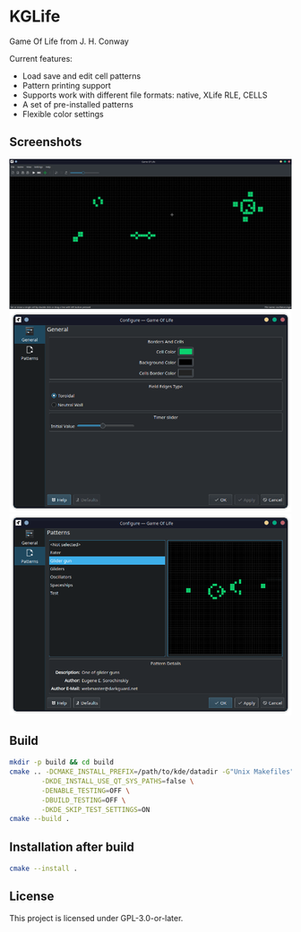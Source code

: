 # KGLife

Game Of Life from J. H. Conway

Current features:

* Load save and edit cell patterns
* Pattern printing support
* Supports work with different file formats: native, XLife RLE, CELLS
* A set of pre-installed patterns
* Flexible color settings

## Screenshots

![Plasmoid full view](doc/evolution.png)
![Plasmoid full view](doc/config.png)
![Plasmoid full view](doc/patterns.png)


## Build

```bash
mkdir -p build && cd build
cmake .. -DCMAKE_INSTALL_PREFIX=/path/to/kde/datadir -G"Unix Makefiles" -DCMAKE_BUILD_TYPE=Release \
        -DKDE_INSTALL_USE_QT_SYS_PATHS=false \
        -DENABLE_TESTING=OFF \
        -DBUILD_TESTING=OFF \
        -DKDE_SKIP_TEST_SETTINGS=ON
cmake --build .
```

## Installation after build

```bash
cmake --install .
```

## License

This project is licensed under GPL-3.0-or-later.
